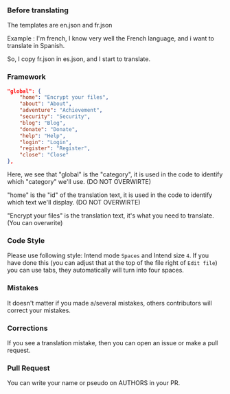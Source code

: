 ### Before translating

The templates are en.json and fr.json

Example : I'm french, I know very well the French language, and i
want to translate in Spanish.

So, I copy fr.json in es.json, and I start to translate.


### Framework

```json
"global": {
    "home": "Encrypt your files",
    "about": "About",
    "adventure": "Achievement",
    "security": "Security",
    "blog": "Blog",
    "donate": "Donate",
    "help": "Help",
    "login": "Login",
    "register": "Register",
    "close": "Close"
},

```
Here, we see that "global" is the "category", it is used in the code to identify which "category" we'll use. (DO NOT OVERWIRTE)

"home" is the "id" of the translation text, it is used in the code to identify which text we'll display. (DO NOT OVERWIRTE)

"Encrypt your files" is the translation text, it's what you need to translate. (You can overwrite)

### Code Style

Please use following style: Intend mode `Spaces` and Intend size `4`. If you have done this (you can adjust that at the top of the file right of `Edit file`) you can use tabs, they automatically will turn into four spaces.

### Mistakes

It doesn't matter if you made a/several mistakes, others contributors will correct your mistakes.

### Corrections

If you see a translation mistake, then you can open an issue or make a pull request.

### Pull Request
You can write your name or pseudo on AUTHORS in your PR.
